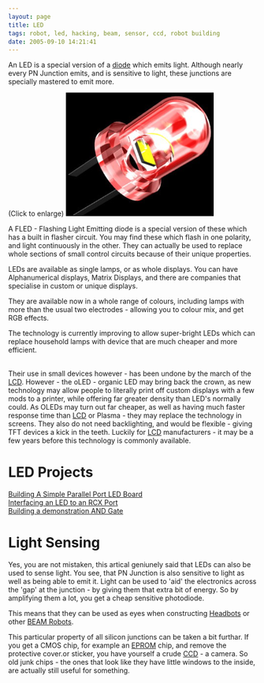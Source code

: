 ```yaml
---
layout: page
title: LED
tags: robot, led, hacking, beam, sensor, ccd, robot building
date: 2005-09-10 14:21:41
---
```

<p>An LED is a special version of a <a class="wiki" href="/wiki/diode.html" title="Diode">diode</a> which emits light. Although nearly every PN Junction emits, and is sensitive to light, these junctions are specially mastered to emit more.
</p>
<p>(Click to enlarge)
<img class="img-responsive" src="/galleries/gallery-1-common-images/131-led.jpg"/>
</p>
<p>A FLED - Flashing Light Emitting diode is a special version of these which has a built in flasher circuit. You may find these which flash in one polarity, and light continuously in the other. They can actually be used to replace whole sections of small control circuits because of their unique properties.
</p>
<p>LEDs are available as single lamps, or as whole displays. You can have Alphanumerical displays, Matrix Displays, and there are companies that specialise in custom or unique displays.
</p>
<p>They are available now in a whole range of colours, including lamps with more than the usual two electrodes - allowing you to colour mix, and get RGB effects.
</p>
<p>The technology is currently improving to allow super-bright LEDs which can replace household lamps with device that are much cheaper and more efficient.
</p>
<p>
<br/>Their use in small devices however - has been undone by the march of the <a class="wiki" href="/wiki/lcd.html" title="Liquid Crystal Display">LCD</a>. However - the oLED - organic LED may bring back the crown, as new technology may allow people to literally print off custom displays with a few mods to a printer, while offering far greater density than LED's normally could. As OLEDs may turn out far cheaper, as well as having much faster response time than <a class="wiki" href="/wiki/lcd.html" title="Liquid Crystal Display">LCD</a> or Plasma - they may replace the technology in screens. They also do not need backlighting, and would be flexible - giving TFT devices a kick in the teeth. Luckily for <a class="wiki" href="/wiki/lcd.html" title="Liquid Crystal Display">LCD</a> manufacturers - it may be a few years before this technology is commonly available.
</p>
<h1 id="LED_Projects">LED Projects</h1>
<p><a class="wiki" href="{% post_url 2004-11-05-simple-parallel-port-led %}" title="How to attach and program an LED to the parallel port on a PC">Building A Simple Parallel Port LED Board</a>
<br/><a class="wiki" href="/wiki/interfacing_an_led_to_an_rcx_port.html" title="Interfacing an LED to an RCX Port">Interfacing an LED to an RCX Port</a>
<br/><a class="wiki" href="/wiki/and.html" title="AND">Building a demonstration AND Gate</a>
</p>
<h1 id="Light_Sensing">Light Sensing</h1>
<p>Yes, you are not mistaken, this artical geniunely said that LEDs can also be used to sense light. You see, that PN Junction is also sensitive to light as well as being able to emit it. Light can be used to 'aid' the electronics across the 'gap' at the junction - by giving them that extra bit of energy. So by amplifying them a lot, you get a cheap sensitive photodiode.
</p>
<p>This means that they can be used as eyes when constructing <a class="wiki" href="/wiki/headbots.html" title="Headbots">Headbots</a> or other <a class="wiki" href="/wiki/beam_robots.html" title="Biology, Electronics, Aesthetics and Mechanics">BEAM Robots</a>.
</p>
<p>This particular property of all silicon junctions can be taken a bit furthar. If you get a CMOS chip, for example an <a class="wiki" href="/wiki/eprom.html" title="Erasable Programmable Rom">EPROM</a> chip, and remove the protective cover.or sticker, you have yourself a crude <a class="wiki" href="/wiki/ccd.html" title="Charge Coupled Device">CCD</a> - a camera. So old junk chips - the ones that look like they have little windows to the inside, are actually still useful for something.
</p>

